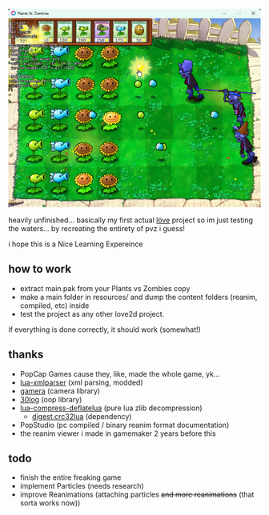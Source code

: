 ![preview](/preview.png)

heavily unfinished... basically my first actual [löve](http://love2d.org) project so im just testing the waters... by recreating the entirety of pvz i guess!

i hope this is a Nice Learning Expereince


## how to work

- extract main.pak from your Plants vs Zombies copy
- make a main folder in resources/ and dump the content folders (reanim, compiled, etc) inside
- test the project as any other love2d project.

if everything is done correctly, it should work (somewhat!)


## thanks

- PopCap Games cause they, like, made the whole game, yk...
- [lua-xmlparser](https://github.com/jonathanpoelen/lua-xmlparser) (xml parsing, modded)
- [gamera](https://github.com/kikito/gamera) (camera library)
- [30log](https://github.com/Yonaba/30log) (oop library)
- [lua-compress-deflatelua](https://github.com/davidm/lua-compress-deflatelua) (pure lua zlib decompression)
	- [digest.crc32lua](https://github.com/davidm/lua-digest-crc32lua) (dependency)
- PopStudio (pc compiled / binary reanim format documentation)
- the reanim viewer i made in gamemaker 2 years before this


## todo

- finish the entire freaking game
- implement Particles (needs research)
- improve Reanimations (attaching particles ~~and more reanimations~~ (that sorta works now))
